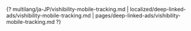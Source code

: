 {? multilang/ja-JP/vishibility-mobile-tracking.md | localized/deep-linked-ads/vishibility-mobile-tracking.md | pages/deep-linked-ads/vishibility-mobile-tracking.md ?}
